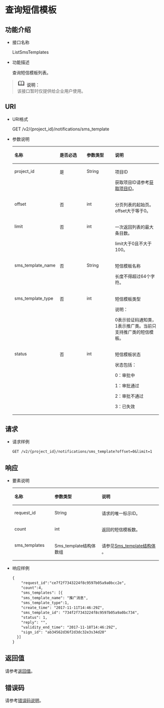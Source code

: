 # 查询短信模板<a name="ZH-CN_TOPIC_0093941446"></a>

## 功能介绍<a name="section1436014147464"></a>

-   接口名称

    ListSmsTemplates

-   功能描述

    查询短信模板列表。


>![](public_sys-resources/icon-note.gif) **说明：**   
>该接口暂时仅提供给企业用户使用。  

## URI<a name="section4376414124619"></a>

-   URI格式

    GET /v2/\{project\_id\}/notifications/sms\_template

-   参数说明

    <a name="table13376714184620"></a>
    <table><thead align="left"><tr id="row1059519148468"><th class="cellrowborder" valign="top" width="22.37%" id="mcps1.1.5.1.1"><p id="p5595101434616"><a name="p5595101434616"></a><a name="p5595101434616"></a>名称</p>
    </th>
    <th class="cellrowborder" valign="top" width="21.05%" id="mcps1.1.5.1.2"><p id="p75951414144619"><a name="p75951414144619"></a><a name="p75951414144619"></a>是否必选</p>
    </th>
    <th class="cellrowborder" valign="top" width="21.05%" id="mcps1.1.5.1.3"><p id="p4595514154612"><a name="p4595514154612"></a><a name="p4595514154612"></a>参数类型</p>
    </th>
    <th class="cellrowborder" valign="top" width="35.53%" id="mcps1.1.5.1.4"><p id="p359561415464"><a name="p359561415464"></a><a name="p359561415464"></a>说明</p>
    </th>
    </tr>
    </thead>
    <tbody><tr id="row185951014184616"><td class="cellrowborder" valign="top" width="22.37%" headers="mcps1.1.5.1.1 "><p id="p7595171434617"><a name="p7595171434617"></a><a name="p7595171434617"></a>project_id</p>
    </td>
    <td class="cellrowborder" valign="top" width="21.05%" headers="mcps1.1.5.1.2 "><p id="p1959591418468"><a name="p1959591418468"></a><a name="p1959591418468"></a>是</p>
    </td>
    <td class="cellrowborder" valign="top" width="21.05%" headers="mcps1.1.5.1.3 "><p id="p459581424618"><a name="p459581424618"></a><a name="p459581424618"></a>String</p>
    </td>
    <td class="cellrowborder" valign="top" width="35.53%" headers="mcps1.1.5.1.4 "><p id="p35951714134617"><a name="p35951714134617"></a><a name="p35951714134617"></a>项目ID</p>
    <p id="p4595171494613"><a name="p4595171494613"></a><a name="p4595171494613"></a>获取项目ID请参考<a href="获取项目ID.md">获取项目ID</a>。</p>
    </td>
    </tr>
    <tr id="row5595121484620"><td class="cellrowborder" valign="top" width="22.37%" headers="mcps1.1.5.1.1 "><p id="p65955141466"><a name="p65955141466"></a><a name="p65955141466"></a>offset</p>
    </td>
    <td class="cellrowborder" valign="top" width="21.05%" headers="mcps1.1.5.1.2 "><p id="p4595161415467"><a name="p4595161415467"></a><a name="p4595161415467"></a>否</p>
    </td>
    <td class="cellrowborder" valign="top" width="21.05%" headers="mcps1.1.5.1.3 "><p id="p65951714134619"><a name="p65951714134619"></a><a name="p65951714134619"></a>int</p>
    </td>
    <td class="cellrowborder" valign="top" width="35.53%" headers="mcps1.1.5.1.4 "><p id="p9595914194615"><a name="p9595914194615"></a><a name="p9595914194615"></a>分页列表的起始页。offset大于等于0。</p>
    </td>
    </tr>
    <tr id="row65955140461"><td class="cellrowborder" valign="top" width="22.37%" headers="mcps1.1.5.1.1 "><p id="p35951514164610"><a name="p35951514164610"></a><a name="p35951514164610"></a>limit</p>
    </td>
    <td class="cellrowborder" valign="top" width="21.05%" headers="mcps1.1.5.1.2 "><p id="p1059591414468"><a name="p1059591414468"></a><a name="p1059591414468"></a>否</p>
    </td>
    <td class="cellrowborder" valign="top" width="21.05%" headers="mcps1.1.5.1.3 "><p id="p1559551484618"><a name="p1559551484618"></a><a name="p1559551484618"></a>int</p>
    </td>
    <td class="cellrowborder" valign="top" width="35.53%" headers="mcps1.1.5.1.4 "><p id="p95957147467"><a name="p95957147467"></a><a name="p95957147467"></a>一次返回列表的最大条目数。</p>
    <p id="p172271856155119"><a name="p172271856155119"></a><a name="p172271856155119"></a>limit大于0且不大于100。</p>
    </td>
    </tr>
    <tr id="row859571484613"><td class="cellrowborder" valign="top" width="22.37%" headers="mcps1.1.5.1.1 "><p id="p165959144466"><a name="p165959144466"></a><a name="p165959144466"></a>sms_template_name</p>
    </td>
    <td class="cellrowborder" valign="top" width="21.05%" headers="mcps1.1.5.1.2 "><p id="p559541484610"><a name="p559541484610"></a><a name="p559541484610"></a>否</p>
    </td>
    <td class="cellrowborder" valign="top" width="21.05%" headers="mcps1.1.5.1.3 "><p id="p13595141411462"><a name="p13595141411462"></a><a name="p13595141411462"></a>String</p>
    </td>
    <td class="cellrowborder" valign="top" width="35.53%" headers="mcps1.1.5.1.4 "><p id="p659531454612"><a name="p659531454612"></a><a name="p659531454612"></a>短信模板名称</p>
    <p id="p112276011522"><a name="p112276011522"></a><a name="p112276011522"></a>长度不得超过64个字符。</p>
    </td>
    </tr>
    <tr id="row105951914114615"><td class="cellrowborder" valign="top" width="22.37%" headers="mcps1.1.5.1.1 "><p id="p15595914154610"><a name="p15595914154610"></a><a name="p15595914154610"></a>sms_template_type</p>
    </td>
    <td class="cellrowborder" valign="top" width="21.05%" headers="mcps1.1.5.1.2 "><p id="p125954149463"><a name="p125954149463"></a><a name="p125954149463"></a>否</p>
    </td>
    <td class="cellrowborder" valign="top" width="21.05%" headers="mcps1.1.5.1.3 "><p id="p05954140462"><a name="p05954140462"></a><a name="p05954140462"></a>int</p>
    </td>
    <td class="cellrowborder" valign="top" width="35.53%" headers="mcps1.1.5.1.4 "><p id="p18595714174617"><a name="p18595714174617"></a><a name="p18595714174617"></a>短信模板类型</p>
    <p id="p135951814104613"><a name="p135951814104613"></a><a name="p135951814104613"></a></p>
    <div class="note" id="note1120152095216"><a name="note1120152095216"></a><a name="note1120152095216"></a><span class="notetitle"> 说明： </span><div class="notebody"><p id="p459561414612"><a name="p459561414612"></a><a name="p459561414612"></a>0表示验证码通知类，1表示推广类。当前只支持推广类的短信模板。</p>
    </div></div>
    </td>
    </tr>
    <tr id="row4595814194619"><td class="cellrowborder" valign="top" width="22.37%" headers="mcps1.1.5.1.1 "><p id="p13595131424613"><a name="p13595131424613"></a><a name="p13595131424613"></a>status</p>
    </td>
    <td class="cellrowborder" valign="top" width="21.05%" headers="mcps1.1.5.1.2 "><p id="p759581411464"><a name="p759581411464"></a><a name="p759581411464"></a>否</p>
    </td>
    <td class="cellrowborder" valign="top" width="21.05%" headers="mcps1.1.5.1.3 "><p id="p159531414469"><a name="p159531414469"></a><a name="p159531414469"></a>int</p>
    </td>
    <td class="cellrowborder" valign="top" width="35.53%" headers="mcps1.1.5.1.4 "><p id="p13595314164610"><a name="p13595314164610"></a><a name="p13595314164610"></a>短信模板状态</p>
    <p id="p85951914194616"><a name="p85951914194616"></a><a name="p85951914194616"></a>状态包括：</p>
    <p id="p1759501454616"><a name="p1759501454616"></a><a name="p1759501454616"></a>0：审批中</p>
    <p id="p7595014164619"><a name="p7595014164619"></a><a name="p7595014164619"></a>1：审批通过</p>
    <p id="p3595214124613"><a name="p3595214124613"></a><a name="p3595214124613"></a>2：审批不通过</p>
    <p id="p1663824714529"><a name="p1663824714529"></a><a name="p1663824714529"></a>3：已失效</p>
    </td>
    </tr>
    </tbody>
    </table>


## 请求<a name="section13423181418465"></a>

-   请求样例

    ```
    GET /v2/{project_id}/notifications/sms_template?offset=0&limit=1
    ```


## 响应<a name="section1642371411466"></a>

-   要素说明

    <a name="table1242311484619"></a>
    <table><thead align="left"><tr id="row1759581411462"><th class="cellrowborder" valign="top" width="27.382738273827385%" id="mcps1.1.4.1.1"><p id="p1759581434614"><a name="p1759581434614"></a><a name="p1759581434614"></a>名称</p>
    </th>
    <th class="cellrowborder" valign="top" width="32.14321432143215%" id="mcps1.1.4.1.2"><p id="p1259518144467"><a name="p1259518144467"></a><a name="p1259518144467"></a>参数类型</p>
    </th>
    <th class="cellrowborder" valign="top" width="40.474047404740475%" id="mcps1.1.4.1.3"><p id="p15959149466"><a name="p15959149466"></a><a name="p15959149466"></a>说明</p>
    </th>
    </tr>
    </thead>
    <tbody><tr id="row76103143461"><td class="cellrowborder" valign="top" width="27.382738273827385%" headers="mcps1.1.4.1.1 "><p id="p661051484618"><a name="p661051484618"></a><a name="p661051484618"></a>request_id</p>
    </td>
    <td class="cellrowborder" valign="top" width="32.14321432143215%" headers="mcps1.1.4.1.2 "><p id="p18610101416469"><a name="p18610101416469"></a><a name="p18610101416469"></a>String</p>
    </td>
    <td class="cellrowborder" valign="top" width="40.474047404740475%" headers="mcps1.1.4.1.3 "><p id="p166101814174613"><a name="p166101814174613"></a><a name="p166101814174613"></a>请求的唯一标示ID。</p>
    </td>
    </tr>
    <tr id="row106101914174615"><td class="cellrowborder" valign="top" width="27.382738273827385%" headers="mcps1.1.4.1.1 "><p id="p12610214154617"><a name="p12610214154617"></a><a name="p12610214154617"></a>count</p>
    </td>
    <td class="cellrowborder" valign="top" width="32.14321432143215%" headers="mcps1.1.4.1.2 "><p id="p861081410463"><a name="p861081410463"></a><a name="p861081410463"></a>int</p>
    </td>
    <td class="cellrowborder" valign="top" width="40.474047404740475%" headers="mcps1.1.4.1.3 "><p id="p561041411468"><a name="p561041411468"></a><a name="p561041411468"></a>返回的短信模板数。</p>
    </td>
    </tr>
    <tr id="row1610171413466"><td class="cellrowborder" valign="top" width="27.382738273827385%" headers="mcps1.1.4.1.1 "><p id="p76107142466"><a name="p76107142466"></a><a name="p76107142466"></a>sms_templates</p>
    </td>
    <td class="cellrowborder" valign="top" width="32.14321432143215%" headers="mcps1.1.4.1.2 "><p id="p176101114184617"><a name="p176101114184617"></a><a name="p176101114184617"></a>Sms_template结构体数组</p>
    </td>
    <td class="cellrowborder" valign="top" width="40.474047404740475%" headers="mcps1.1.4.1.3 "><p id="p96101714144613"><a name="p96101714144613"></a><a name="p96101714144613"></a>请参见<a href="Sms_template结构体.md">Sms_template结构体</a> 。</p>
    </td>
    </tr>
    </tbody>
    </table>


-   响应样例

    ```
    {
        "request_id":"ce7f2f7343224f8c9597b05a9a0bcc2e",
        "count":4,
        "sms_templates": [{
        "sms_template_name": "推广消息",
        "sms_template_type":1,
        "create_time": "2017-11-11T14:46:29Z",
        "sms_template_id": "734f2f7343224f8c9597b05a9a0bc734",
        "status": 1,
        "reply": "",
        "validity_end_time": "2017-11-18T14:46:29Z",
        "sign_id": "ab34562d36f2d3dc32e3s34d20" 
      }]
    }
    ```


## 返回值<a name="section44387149468"></a>

请参考[返回值](返回值.md)。

## 错误码<a name="section73211020122511"></a>

请参考[错误码说明](错误码说明.md)。


